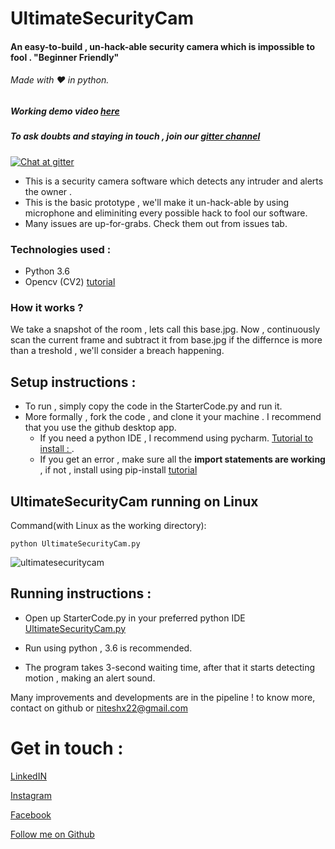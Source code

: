 # UltimateSecurityCam
#### An easy-to-build , un-hack-able security camera which is impossible to fool . "Beginner Friendly"
###### Made with :heart: in python.

##### Working demo video  [here](SampleVid/SecurityCam.mp4)
##### To ask doubts and staying in touch , join our [gitter channel](https://gitter.im/UltimateSecurityCam/Lobby) 

[![Chat at gitter](https://img.shields.io/badge/Chat%20on%20-Gitter-brightgreen.svg)](https://gitter.im/UltimateSecurityCam/Lobby)
- This is a security camera software which detects any intruder and alerts the owner .
- This is the basic prototype , we'll make it un-hack-able by using microphone and eliminiting every possible hack to fool our software.
- Many issues are up-for-grabs. Check them out from issues tab.


### Technologies used :
- Python 3.6
- Opencv (CV2) [tutorial](https://pythonprogramming.net/loading-images-python-opencv-tutorial/)

### How it works ?
We take a snapshot of the room , lets call this base.jpg. Now , continuously scan the current frame and subtract it from base.jpg
if the differnce is more than a treshold , we'll consider a breach happening.

## Setup instructions : 
- To run , simply copy the code in the StarterCode.py and run it.
- More formally , fork the code , and clone it your machine . I recommend that you use the github desktop app.
  - If you need a python IDE , I recommend using pycharm. [Tutorial to install : ](https://www.youtube.com/watch?v=QzcaEELafkE).
  - If you get an error , make sure all the **import statements are working** , if not , install using pip-install [tutorial](https://www.youtube.com/watch?v=237dNNQhD3Q)

## UltimateSecurityCam running on Linux

Command(with Linux as the working directory):

`python UltimateSecurityCam.py`

![ultimatesecuritycam](https://user-images.githubusercontent.com/30645315/49302849-31d16380-f4ee-11e8-9bfa-4e99866fa3bc.gif)


## Running instructions : 
- Open up StarterCode.py in your preferred python IDE [UltimateSecurityCam.py](PythonCode/UltimateSecurityCam.py)

- Run using python , 3.6 is recommended.
- The program takes 3-second waiting time, after that it starts detecting motion , making an alert sound.

Many improvements and developments are in the pipeline ! to know more, contact on github or niteshx22@gmail.com

# Get in touch :
[LinkedIN](https://www.linkedin.com/in/niteshx2/)

[Instagram](https://www.instagram.com/nitz_chaudhry/)

[Facebook](https://www.facebook.com/niteshx2)

[Follow me on Github](https://github.com/NIteshx2)
